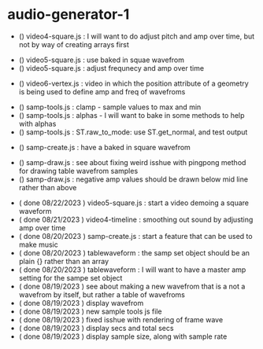 # audio-generator-1

<!-- ----------
  video1-saw.js
----------- -->

<!-- ----------
  video2-sin.js
----------- -->

<!-- ----------
  video3-table.js
----------- -->

<!-- ----------
  video4-timeline.js
----------- -->
* () video4-square.js : I will want to do adjust pitch and amp over time, but not by way of creating arrays first

<!-- ----------
  video5-square.js
----------- -->
* () video5-square.js : use baked in squae wavefrom
* () video5-square.js : adjust frequnecy and amp over time

<!-- ----------
  video6-vertex.js
----------- -->
* () video6-vertex.js : video in which the position attribute of a geometry is being used to define amp and freq of wavefroms

<!-- ----------
  samp_tools.js
----------- -->
* () samp-tools.js : clamp - sample values to max and min
* () samp-tools.js : alphas - I will want to bake in some methods to help with alphas
* () samp-tools.js : ST.raw\_to\_mode: use ST.get\_normal, and test output

<!-- ----------
  samp_create.js
----------- -->
* () samp-create.js : have a baked in square wavefrom

<!-- ----------
  samp_draw.js
----------- -->
* () samp-draw.js : see about fixing weird isshue with pingpong method for drawing table wavefrom samples
* () samp-draw.js : negative amp values should be drawn below mid line rather than above

<!-- ----------
  DONE
----------- -->
* ( done 08/22/2023 ) video5-square.js : start a video demoing a square waveform
* ( done 08/21/2023 ) video4-timeline : smoothing out sound by adjusting amp over time
* ( done 08/20/2023 ) samp-create.js : start a feature that can be used to make music
* ( done 08/20/2023 ) tablewaveform : the samp set object should be an plain {} rather than an array
* ( done 08/20/2023 ) tablewaveform : I will want to have a master amp setting for the sampe set object
* ( done 08/19/2023 ) see about making a new wavefrom that is a not a wavefrom by itself, but rather a table of wavefroms
* ( done 08/19/2023 ) display wavefrom 
* ( done 08/19/2023 ) new sample tools js file
* ( done 08/19/2023 ) fixed isshue with rendering of frame wave
* ( done 08/19/2023 ) display secs and total secs
* ( done 08/19/2023 ) display sample size, along with sample rate

